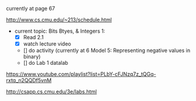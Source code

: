 currently at page 67

http://www.cs.cmu.edu/~213/schedule.html

- current topic: Bits Btyes, & Integers 1:
	- [x] Read 2.1
	- [x] watch lecture video
	- [] do activity (currently at 6 Model 5: Representing negative values in binary)
	- [] do Lab 1 datalab

https://www.youtube.com/playlist?list=PLbY-cFJNzq7z_tQGq-rxtq_n2QQDf5vnM

http://csapp.cs.cmu.edu/3e/labs.html
